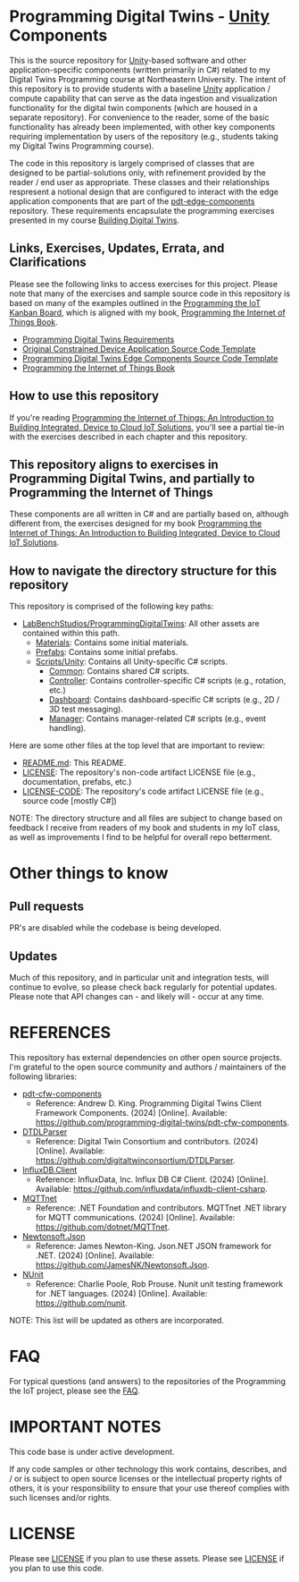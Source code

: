 # Programming Digital Twins - [Unity](https://unity.com/) Components
This is the source repository for [Unity](https://unity.com/)-based software and other application-specific components (written primarily in C#) related to my Digital Twins Programming course at Northeastern University. The intent of this repository is to provide students with a baseline [Unity](https://unity.com/) application / compute capability that can serve as the data ingestion and visualization functionality for the digital twin components (which are housed in a separate repository). For convenience to the reader, some of the basic functionality has already been implemented, with other key components requiring implementation by users of the repository (e.g., students taking my Digital Twins Programming course).

The code in this repository is largely comprised of classes that are designed to be partial-solutions only, with refinement provided by the reader / end user as appropriate. These classes and their relationships respresent a notional design that are configured to interact with the edge application components that are part of the [pdt-edge-components](https://github.com/programming-digital-twins/pdt-edge-components/) repository. These requirements encapsulate the programming exercises presented in my course [Building Digital Twins](TBD).

## Links, Exercises, Updates, Errata, and Clarifications

Please see the following links to access exercises for this project. Please note that many of the exercises and sample source code in this repository is based on many of the examples outlined in the [Programming the IoT Kanban Board](https://github.com/orgs/programming-the-iot/projects/1), which is aligned with my book, [Programming the Internet of Things Book](https://learning.oreilly.com/library/view/programming-the-internet/9781492081401/).
 - [Programming Digital Twins Requirements](https://github.com/orgs/programming-digital-twins/projects/1)
 - [Original Constrained Device Application Source Code Template](https://github.com/programming-the-iot/python-components)
 - [Programming Digital Twins Edge Components Source Code Template](https://github.com/programming-digital-twins/pdt-edge-components)
 - [Programming the Internet of Things Book](https://learning.oreilly.com/library/view/programming-the-internet/9781492081401/)

## How to use this repository
If you're reading [Programming the Internet of Things: An Introduction to Building Integrated, Device to Cloud IoT Solutions](https://learning.oreilly.com/library/view/programming-the-internet/9781492081401), you'll see a partial tie-in with the exercises described in each chapter and this repository.

## This repository aligns to exercises in Programming Digital Twins, and partially to Programming the Internet of Things
These components are all written in C# and are partially based on, although different from, the exercises designed for my book [Programming the Internet of Things: An Introduction to Building Integrated, Device to Cloud IoT Solutions](https://learning.oreilly.com/library/view/programming-the-internet/9781492081401).

## How to navigate the directory structure for this repository
This repository is comprised of the following key paths:
- [LabBenchStudios/ProgrammingDigitalTwins](https://github.com/programming-digital-twins/pdt-unity-components/tree/alpha/LabBenchStudios/ProgrammingDigitalTwins): All other assets are contained within this path.
  - [Materials](https://github.com/programming-digital-twins/pdt-unity-components/tree/alpha/LabBenchStudios/ProgrammingDigitalTwins/Materials): Contains some initial materials.
  - [Prefabs](https://github.com/programming-digital-twins/pdt-unity-components/tree/alpha/LabBenchStudios/ProgrammingDigitalTwins/Prefabs): Contains some initial prefabs.
  - [Scripts/Unity](https://github.com/programming-digital-twins/pdt-unity-components/tree/alpha/LabBenchStudios/ProgrammingDigitalTwins/Scripts/Unity): Contains all Unity-specific C# scripts.
    - [Common](https://github.com/programming-digital-twins/pdt-unity-components/tree/alpha/LabBenchStudios/ProgrammingDigitalTwins/Scripts/Unity/Common): Contains shared C# scripts.
    - [Controller](https://github.com/programming-digital-twins/pdt-unity-components/tree/alpha/LabBenchStudios/ProgrammingDigitalTwins/Scripts/Unity/Controller): Contains controller-specific C# scripts (e.g., rotation, etc.)
    - [Dashboard](https://github.com/programming-digital-twins/pdt-unity-components/tree/alpha/LabBenchStudios/ProgrammingDigitalTwins/Scripts/Unity/Dashboard): Contains dashboard-specific C# scripts (e.g., 2D / 3D test messaging).
    - [Manager](https://github.com/programming-digital-twins/pdt-unity-components/tree/alpha/LabBenchStudios/ProgrammingDigitalTwins/Scripts/Unity/Manager): Contains manager-related C# scripts (e.g., event handling).

Here are some other files at the top level that are important to review:
- [README.md](https://github.com/programming-digital-twins/pdt-unity-components/blob/alpha/README.md): This README.
- [LICENSE](https://github.com/programming-digital-twins/pdt-unity-components/blob/alpha/LICENSE): The repository's non-code artifact LICENSE file (e.g., documentation, prefabs, etc.)
- [LICENSE-CODE](https://github.com/programming-digital-twins/pdt-unity-components/blob/alpha/LICENSE-CODE): The repository's code artifact LICENSE file (e.g., source code [mostly C#])

NOTE: The directory structure and all files are subject to change based on feedback I receive from readers of my book and students in my IoT class, as well as improvements I find to be helpful for overall repo betterment.

# Other things to know

## Pull requests
PR's are disabled while the codebase is being developed.

## Updates
Much of this repository, and in particular unit and integration tests, will continue to evolve, so please check back regularly for potential updates. Please note that API changes can - and likely will - occur at any time.

# REFERENCES
This repository has external dependencies on other open source projects. I'm grateful to the open source community and authors / maintainers of the following libraries:

- [pdt-cfw-components](https://github.com/programming-digital-twins/pdt-cfw-components)
  - Reference: Andrew D. King. Programming Digital Twins Client Framework Components. (2024) [Online]. Available: https://github.com/programming-digital-twins/pdt-cfw-components.
- [DTDLParser](https://github.com/digitaltwinconsortium/DTDLParser)
  - Reference: Digital Twin Consortium and contributors. (2024) [Online]. Available: https://github.com/digitaltwinconsortium/DTDLParser.
- [InfluxDB.Client](https://github.com/influxdata/influxdb-client-csharp)
  - Reference: InfluxData, Inc. Influx DB C# Client. (2024) [Online]. Available: https://github.com/influxdata/influxdb-client-csharp.
- [MQTTnet](https://github.com/dotnet/MQTTnet)
  - Reference: .NET Foundation and contributors. MQTTnet .NET library for MQTT communications. (2024) [Online]. Available: https://github.com/dotnet/MQTTnet.
- [Newtonsoft.Json](https://github.com/JamesNK/Newtonsoft.Json)
  - Reference: James Newton-King. Json.NET JSON framework for .NET. (2024) [Online]. Available: https://github.com/JamesNK/Newtonsoft.Json.
- [NUnit](https://nunit.org/)
  - Reference: Charlie Poole, Rob Prouse. Nunit unit testing framework for .NET languages. (2024) [Online]. Available: https://github.com/nunit.

NOTE: This list will be updated as others are incorporated.

# FAQ
For typical questions (and answers) to the repositories of the Programming the IoT project, please see the [FAQ](https://github.com/programming-the-iot/book-exercise-tasks/blob/default/FAQ.md).

# IMPORTANT NOTES
This code base is under active development.

If any code samples or other technology this work contains, describes, and / or is subject to open source licenses or the intellectual property rights of others, it is your responsibility to ensure that your use thereof complies with such licenses and/or rights.

# LICENSE
Please see [LICENSE](https://github.com/programming-digital-twins/pdt-unity-components/blob/alpha/LICENSE) if you plan to use these assets.
Please see [LICENSE](https://github.com/programming-digital-twins/pdt-unity-components/blob/alpha/LICENSE-CODE) if you plan to use this code.
